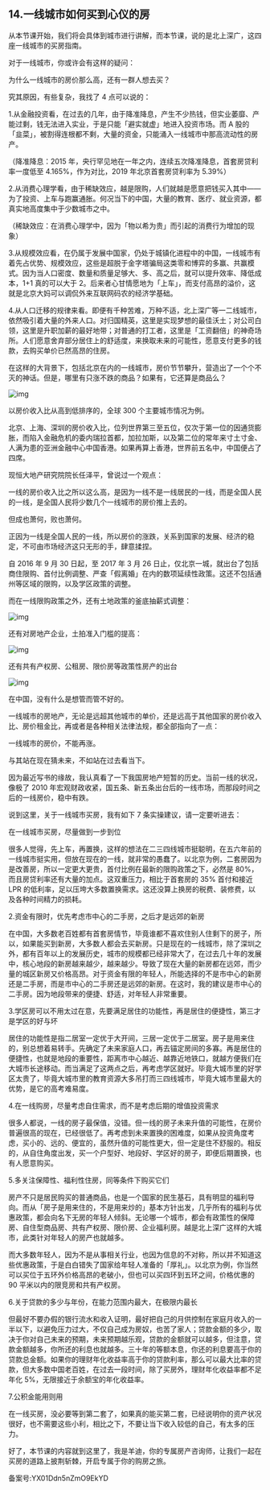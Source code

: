 ## 14.一线城市如何买到心仪的房
从本节课开始，我们将会具体到城市进行讲解，而本节课，说的是北上深广，这四座一线城市的买房指南。


对于一线城市，你或许会有这样的疑问：


为什么一线城市的房价那么高，还有一群人想去买？


究其原因，有些复杂，我找了 4 点可以说的：


1.从金融投资看，在过去的几年，由于降准降息，产生不少热钱，但实业萎靡、产能过剩，钱无法进入实业，于是只能「避实就虚」地进入投资市场。而 A 股的「韭菜」，被割得连根都不剩，大量的资金，只能涌入一线城市中那高流动性的房产。


（降准降息：2015 年，央行罕见地在一年之内，连续五次降准降息，首套房贷利率一度低至 4.165%，作为对比，2019 年北京首套房贷利率为 5.39%）


2.从消费心理学看，由于稀缺效应，越是限购，人们就越是愿意把钱买入其中——为了投资、上车与跑赢通胀。何况当下的中国，大量的教育、医疗、就业资源，都真实地高度集中于少数城市之中。


（稀缺效应：在消费心理学中，因为「物以希为贵」而引起的消费行为增加的现象）


3.从规模效应看，在仍属于发展中国家，仍处于城镇化进程中的中国，一线城市有着先占优势、规模效应，这些是超脱于金字塔骗局这类零和博弈的多赢、共赢模式。因为当人口密度、数量和质量足够大、多、高之后，就可以提升效率、降低成本，1+1 真的可以大于 2。后来者心甘情愿地为「上车」，而支付高昂的溢价，这就是北京大妈可以调侃外来互联网码农的经济学基础。


4.从人口迁移的规律来看。即便有千种苦难，万种不适，北上深广等一二线城市，依然吸引着大量的外来人口。对归国精英，这里是实现梦想的最佳沃土；对公司白领，这里是升职加薪的最好地带；对普通的打工者，这里是「工资翻倍」的神奇场所。人们愿意舍弃部分居住上的舒适度，来换取未来的可能性，愿意支付更多的钱款，去购买单价已然高昂的住房。


在这样的大背景下，包括北京在内的一线城市，房价节节攀升，营造出了一个个不灭的神话。但是，哪里有只涨不跌的商品？如果有，它还算是商品么？


![img](https://pic3.zhimg.com/v2-52c07c961e94599021c8ccc495153014.webp)

以房价收入比从高到低排序的，全球 300 个主要城市情况为例。


北京、上海、深圳的房价收入比，位列世界第三至五位，仅次于第一位的因通货膨胀，而陷入金融危机的委内瑞拉首都，加拉加斯，以及第二位的常年来寸土寸金、人满为患的亚洲金融中心中国香港。如果再算上香港，世界前五名中，中国便占了四席。


现恒大地产研究院院长任泽平，曾说过一个观点：


一线的房价收入比之所以这么高，是因为一线不是一线居民的一线，而是全国人民的一线，是全国人民将少数几个一线城市的房价推上去的。


但成也萧何，败也萧何。


正因为一线是全国人民的一线，所以房价的涨跌，关系到国家的发展、经济的稳定，不可由市场经济这只无形的手，肆意揉捏。


自 2016 年 9 月 30 日起，至 2017 年 3 月 26 日止，仅北京一城，就出台了包括商住限购、首付比例调整、严查「假离婚」在内的数项延续性政策。这还不包括通州等区域的限购，以及学区政策的调整。


而在一线限购政策之外，还有土地政策的釜底抽薪式调整：


![img](https://pic4.zhimg.com/v2-511996d020d25980ac8a33c98b9c82d8.webp)

还有对房地产企业，土拍准入门槛的提高：


![img](https://pic1.zhimg.com/v2-efa87e12f12bc6019710ee866a0b050c.webp)

还有共有产权房、公租房、限价房等政策性房产的出台


![img](https://pic2.zhimg.com/v2-aea2d83b17fd008e1f0dc98543b9e5f8.webp)

在中国，没有什么是想管而管不好的。


一线城市的房地产，无论是远超其他城市的单价，还是远高于其他国家的房价收入比、房价租金比，再或者是各种相关法律法规，都全部指向了一点：


一线城市的房价，不能再涨。


与其站在现在猜未来，不如站在过去看当下。


因为最近写书的缘故，我认真看了一下我国房地产短暂的历史。当前一线的状况，像极了 2010 年宏观财政收紧，国五条、新五条出台后的一线市场，而那段时间之后的一线房价，稳中有跌。


说到这里，关于一线城市买房，我有如下 7 条实操建议，请一定要听进去：


在一线城市买房，尽量做到一步到位


很多人觉得，先上车，再置换，这样的想法在二三四线城市挺聪明，在五六年前的一线城市挺实用，但放在现在的一线，就非常的愚蠢了。以北京为例，二套房因为是改善房，所以一定更大更贵，首付比例在最新的限购政策之下，必然是 80%，而且房贷利率还有大量的加点。这双重压力，相比于首套房的 35% 首付和接近 LPR 的低利率，足以压垮大多数置换需求。这还没算上换房的税费、装修费，以及各种时间精力的损耗。


2.资金有限时，优先考虑市中心的二手房，之后才是远郊的新房


在中国，大多数老百姓都有首套房情节，毕竟谁都不喜欢住别人住剩下的房子，所以，如果能买到新房，大多数人都会去买新房。只是现在的一线城市，除了深圳之外，都有百年以上的发展历史，城市的规模都已经非常大了，在过去几十年的发展中，核心地段的新房越来越少，越来越少。导致了现在大量的新房都在远郊，而少量的城区新房又价格高昂。对于资金有限的年轻人，所能选择的不是市中心的新房还是二手房，而是市中心的二手房还是远郊的新房。在这时，我的建议是市中心的二手房。因为地段带来的便捷、舒适，对年轻人非常重要。


3.学区房可以不用太过在意，先要满足居住的功能性，再是居住的便捷性，第三才是学区的好与坏


居住的功能性是指二居室一定优于大开间，三居一定优于二居室。房子是用来住的，别总想着易转手。先确定了未来家庭人口，再去锚定房间的多寡。再是居住的便捷性，也就是地段的重要性，距离市中心越近、越靠近地铁口，就越方便我们在大城市长途移动。而当满足了这两点之后，再考虑学区就好。毕竟大城市里的好学区太贵了，毕竟大城市里的教育资源大多吊打而三四线城市，毕竟大城市里最大的优势，是它的高考难易度。


4.在一线购房，尽量考虑自住需求，而不是考虑后期的增值投资需求


很多人都说，一线的房子最保值，没错。但一线的房子未来升值的可能性，在房价普遍很高的现在，已经很低了。再考虑到未来置换的困难度，如果从投资角度考虑，买小的、远的、便宜的，虽然升值的可能性更大，但一定是住不舒服的。相反的，从自住角度出发，买一个户型好、地段好、学区好的房子，即便后期置换，也有人愿意购买。


5.多关注保障性、福利性住房，同等条件下购买它们


房产不只是居民购买的普通商品，也是一个国家的民生基石，具有明显的福利导向。而从「房子是用来住的，不是用来炒的」基本方针出发，几乎所有的福利与优惠政策，都会向名下无房的年轻人倾斜。无论哪一个城市，都会有政策性的保障房、自住型商品房、共有产权房、限价房、企业福利房。越是北上深广这样的大城市，此类针对年轻人的房产也就越多。


而大多数年轻人，因为不是从事相关行业，也因为信息的不对称，所以并不知道这些优惠政策，于是白白错失了国家给年轻人准备的「厚礼」。以北京为例，你当然可以买位于五环外价格高昂的老破小，但也可以买四环到五环之间，价格优惠的 90 平米以内的限竞房和共有产权房。


6.关于贷款的多少与年份，在能力范围内最大，在极限内最长


但最好不要办假的银行流水和收入证明，最好把自己的月供控制在家庭月收入的一半以下，以避免压力过大，不仅自己成为房奴，也苦了家人；贷款金额的多少，取决于你对自己未来的预期，未来预期越乐观，贷款的金额就可以越多，但注意，贷款金额越多，你所还的利息也就越多。三十年的等额本息，你还的利息要高于你的贷款总金额。如果你的理财年化收益率高于你的贷款利率，那么可以最大比率的贷款，但大多数中国老百姓，在过去一段时间，除了买房外，理财年化收益率都不足年化 5%，无限接近于余额宝的年化收益率。


7.公积金能用则用


在一线买房，没必要等到第二套了，如果真的能买第二套，已经说明你的资产状况很好，也不需要这些小利，相比之下，不要让当下收入较低的自己，有太多的压力。


好了，本节课的内容就到这里了，我是羊迪，你的专属房产咨询师，让我们一起在买房的道路上披荆斩棘，开启专属于你的购房之旅。


备案号:YX01Ddn5nZmO9EkYD

